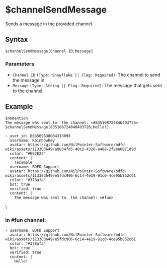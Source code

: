 # $channelSendMessage
Sends a message in the provided channel.

## Syntax
```
$channelSendMessage[Channel ID;Message]
```

### Parameters
- `Channel ID` `(Type: Snowflake || Flag: Required)`: The channel to send the message in.
- `Message` `(Type: String || Flag: Required)`: The message that gets sent to the channel.

## Example
```
$nomention
The message was sent to  the channel: <#835108724846493726>
$channelSendMessage[835108724846493726;Hello!]
```

``` discord yaml
- user_id: 803569638084313098
  username: RainbowKey
  avatar: https://github.com/NilPointer-Software/bdfd-wiki/assets/113303649/a9034fd5-40c2-4320-a408-2f2ee0071d9d
  color: "#E67E22"
  content: |
    !example
- username: BDFD Support
  avatar: https://github.com/NilPointer-Software/bdfd-wiki/assets/113303649/e5fdc906-6c14-4e19-91c0-4ce95b852c61
  color: "#378afa"
  bot: true
  verified: true
  content: |
    The message was sent to  the channel: <#fun>
```
\

### in **#fun** channel:
``` discord yaml
- username: BDFD Support
  avatar: https://github.com/NilPointer-Software/bdfd-wiki/assets/113303649/e5fdc906-6c14-4e19-91c0-4ce95b852c61
  color: "#378afa"
  bot: true
  verified: true
  content: |
    Hello!
```

